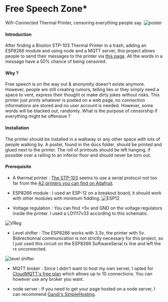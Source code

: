 # Free Speech Zone*
Wifi-Connected Thermal Printer, censoring everything people say.
![poster](https://raw.githubusercontent.com/melka/FreeSpeechZone/master/docs/poster_en.jpg)

#### Introduction
After finding a Bixolon STP-103 Thermal Printer in a trash, adding an ESP8266 module and using node and a MQTT server, this project allows people to send their messages to the printer via [this page](http://www.blaste.net/expression).
All the words in a message have a 50% chance of being censored.

#### Why ?
Free speech is on the way out & anonymity doesn't existe anymore. However, people are still creating rumors, telling lies or they simply need a space to vent, express their thought or make dirty jokes without risks.
This printer just prints whatever is posted on a web page, no connection informations are stored and no user account is needed. However, some words will be blacked out, randomly.
What is the purpose of censorship if everything might be offensive ?

#### Installation
The printer should be installed in a walkway or any other space with lots of people walking by. A poster, found in the docs folder, should be printed and glued next to the printer. The roll of printouts should be left hanging, if possible over a railing to an inferior floor and should never be torn out.

#### Prerequisite
- A thermal printer : [The STP-103](https://www.intelligentwt.com/v/vspfiles/files/manuals/user-manuals/stp103-usermanual.pdf) seems to use a serial protocol not too far from the [A2 printers you can find on Adafruit](https://www.adafruit.com/products/597).


- ESP8266 module : I used an ESP-12 on a breakout board, it should work with other modules with minimum fiddling.
![ESP12](http://blog.hekkers.net/wp-content/uploads/2015/03/ESP-8266-12.jpg)

- Voltage regulation : You can find +5v and GND on the voltage regulators inside the printer. I used a LD1117v33 according to this schematic.

![VReg](http://people.ece.cornell.edu/land/courses/ece4760/FinalProjects/s2009/gt62_mrs67/gt62_mrs67/voltage_reg.jpg)

- Level shifter : The ESP8266 works with 3.3v, the printer with 5v. Bidirectionnal communication is not strictly necessary for this project, so I just used this circuit on the ESP8266 SoftwareSerial tx line and left the rx unconnected.

![level shifter](http://i.stack.imgur.com/TS4Td.png)

- MQTT broker : Since I didn't want to host my own server, I opted for [CloudMQTT's free plan](https://www.cloudmqtt.com/) which allows up to 10 connections. You can however use any broker you want.

- node server : If you need to get your page hosted on a node server, I can recommend [Gandi's SimpleHosting](https://www.gandi.net/hebergement/simple?language=nodejs&db=pgsql).
